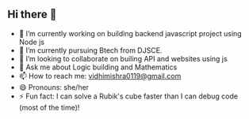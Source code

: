 ## Hi there 👋


- 🔭 I’m currently working on building backend javascript project using Node js
- 🌱 I’m currently pursuing Btech from DJSCE.
- 👯 I’m looking to collaborate on builing API and websites using js
- 💬 Ask me about Logic building and Mathematics
- 📫 How to reach me: vidhimishra0119@gmail.com
- 😄 Pronouns: she/her
- ⚡ Fun fact:  I can solve a Rubik's cube faster than I can debug code (most of the time)!

